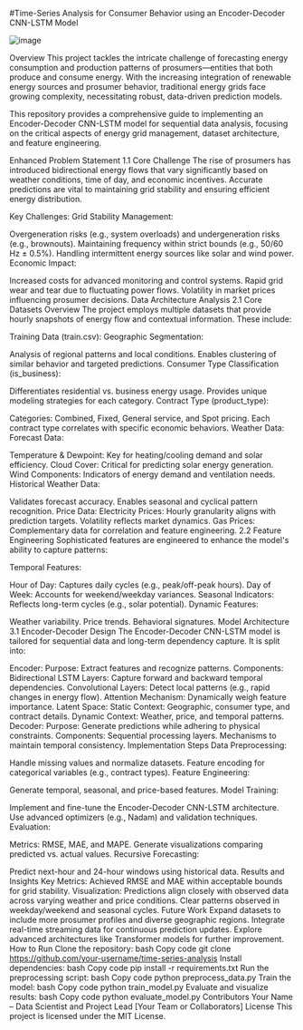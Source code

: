 #Time-Series Analysis for Consumer Behavior using an Encoder-Decoder CNN-LSTM Model

![image](https://github.com/user-attachments/assets/2158e28d-603c-42bc-b132-e56efa192be5)

Overview
This project tackles the intricate challenge of forecasting energy consumption and production patterns of prosumers—entities that both produce and consume energy. With the increasing integration of renewable energy sources and prosumer behavior, traditional energy grids face growing complexity, necessitating robust, data-driven prediction models.

This repository provides a comprehensive guide to implementing an Encoder-Decoder CNN-LSTM model for sequential data analysis, focusing on the critical aspects of energy grid management, dataset architecture, and feature engineering.

Enhanced Problem Statement
1.1 Core Challenge
The rise of prosumers has introduced bidirectional energy flows that vary significantly based on weather conditions, time of day, and economic incentives. Accurate predictions are vital to maintaining grid stability and ensuring efficient energy distribution.

Key Challenges:
Grid Stability Management:

Overgeneration risks (e.g., system overloads) and undergeneration risks (e.g., brownouts).
Maintaining frequency within strict bounds (e.g., 50/60 Hz ± 0.5%).
Handling intermittent energy sources like solar and wind power.
Economic Impact:

Increased costs for advanced monitoring and control systems.
Rapid grid wear and tear due to fluctuating power flows.
Volatility in market prices influencing prosumer decisions.
Data Architecture Analysis
2.1 Core Datasets Overview
The project employs multiple datasets that provide hourly snapshots of energy flow and contextual information. These include:

Training Data (train.csv):
Geographic Segmentation:

Analysis of regional patterns and local conditions.
Enables clustering of similar behavior and targeted predictions.
Consumer Type Classification (is_business):

Differentiates residential vs. business energy usage.
Provides unique modeling strategies for each category.
Contract Type (product_type):

Categories: Combined, Fixed, General service, and Spot pricing.
Each contract type correlates with specific economic behaviors.
Weather Data:
Forecast Data:

Temperature & Dewpoint: Key for heating/cooling demand and solar efficiency.
Cloud Cover: Critical for predicting solar energy generation.
Wind Components: Indicators of energy demand and ventilation needs.
Historical Weather Data:

Validates forecast accuracy.
Enables seasonal and cyclical pattern recognition.
Price Data:
Electricity Prices:
Hourly granularity aligns with prediction targets.
Volatility reflects market dynamics.
Gas Prices:
Complementary data for correlation and feature engineering.
2.2 Feature Engineering
Sophisticated features are engineered to enhance the model's ability to capture patterns:

Temporal Features:

Hour of Day: Captures daily cycles (e.g., peak/off-peak hours).
Day of Week: Accounts for weekend/weekday variances.
Seasonal Indicators: Reflects long-term cycles (e.g., solar potential).
Dynamic Features:

Weather variability.
Price trends.
Behavioral signatures.
Model Architecture
3.1 Encoder-Decoder Design
The Encoder-Decoder CNN-LSTM model is tailored for sequential data and long-term dependency capture. It is split into:

Encoder:
Purpose: Extract features and recognize patterns.
Components:
Bidirectional LSTM Layers: Capture forward and backward temporal dependencies.
Convolutional Layers: Detect local patterns (e.g., rapid changes in energy flow).
Attention Mechanism: Dynamically weigh feature importance.
Latent Space:
Static Context: Geographic, consumer type, and contract details.
Dynamic Context: Weather, price, and temporal patterns.
Decoder:
Purpose: Generate predictions while adhering to physical constraints.
Components:
Sequential processing layers.
Mechanisms to maintain temporal consistency.
Implementation Steps
Data Preprocessing:

Handle missing values and normalize datasets.
Feature encoding for categorical variables (e.g., contract types).
Feature Engineering:

Generate temporal, seasonal, and price-based features.
Model Training:

Implement and fine-tune the Encoder-Decoder CNN-LSTM architecture.
Use advanced optimizers (e.g., Nadam) and validation techniques.
Evaluation:

Metrics: RMSE, MAE, and MAPE.
Generate visualizations comparing predicted vs. actual values.
Recursive Forecasting:

Predict next-hour and 24-hour windows using historical data.
Results and Insights
Key Metrics: Achieved RMSE and MAE within acceptable bounds for grid stability.
Visualization:
Predictions align closely with observed data across varying weather and price conditions.
Clear patterns observed in weekday/weekend and seasonal cycles.
Future Work
Expand datasets to include more prosumer profiles and diverse geographic regions.
Integrate real-time streaming data for continuous prediction updates.
Explore advanced architectures like Transformer models for further improvement.
How to Run
Clone the repository:
bash
Copy code
git clone https://github.com/your-username/time-series-analysis
Install dependencies:
bash
Copy code
pip install -r requirements.txt
Run the preprocessing script:
bash
Copy code
python preprocess_data.py
Train the model:
bash
Copy code
python train_model.py
Evaluate and visualize results:
bash
Copy code
python evaluate_model.py
Contributors
Your Name – Data Scientist and Project Lead
[Your Team or Collaborators]
License
This project is licensed under the MIT License.

